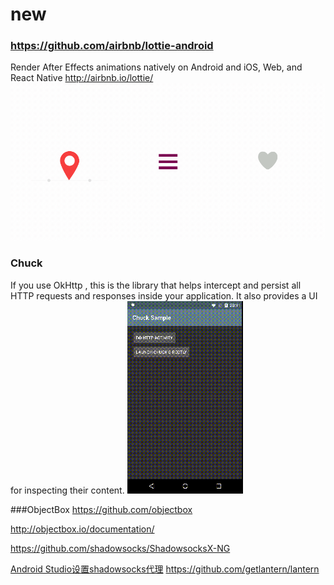 # new

### https://github.com/airbnb/lottie-android
Render After Effects animations natively on Android and iOS, Web, and React Native http://airbnb.io/lottie/
![](media/15089912336765.gif)


### Chuck

If you use OkHttp , this is the library that helps intercept and persist all HTTP requests and responses inside your application. It also provides a UI for inspecting their content. 
![](media/15089909764420.gif)

###ObjectBox
https://github.com/objectbox

http://objectbox.io/documentation/

https://github.com/shadowsocks/ShadowsocksX-NG

[Android Studio设置shadowsocks代理](https://blog.csdn.net/u013495603/article/details/50970067)
https://github.com/getlantern/lantern
